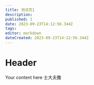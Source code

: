 ```yaml
---
title: 测试页1
description: 
published: 1
date: 2023-09-23T14:12:56.344Z
tags: 
editor: markdown
dateCreated: 2023-09-23T14:12:56.344Z
---
```


# Header
Your content here
士大夫撒